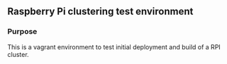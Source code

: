 ## Raspberry Pi clustering test environment

### Purpose
This is a vagrant environment to test initial deployment and build of a RPI cluster.
